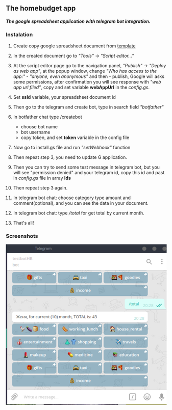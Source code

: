 <h2>The homebudget app</h2>

<h5>The google spreadsheet application with telegram bot integration.</h5>

<h3>Instalation</h5>

 1. Create copy google spreadsheet document from [template](https://goo.gl/48ymYK)
 2. In the created document go to *"Tools"* -> *"Script editor..."*
 3. At the script editor page go to the navigation panel, *"Publish"* -> *"Deploy as web app"*,
 at the popup window, change *"Who has access to the app:"* - *"anyone, even anonymous"*
 and then - publish, Google will asks some permissions, after confirmation you will 
 see response with *"web app url filed"*, copy and set variable **webAppUrl** in the *config.gs*.
 4. Set **ssId** variable, your spreadsheet document id
 
 5. Then go to the telegram and create bot, type in search field *"botfather"*
 6. In botfather chat type /createbot
    - choose bot name
    - bot username
    - copy token, and set **token** variable in the config file
    
 7. Now go to install.gs file and run *"setWebhook"* function
 8. Then repeat step 3, you need to update G application.
 
 9. Then you can try to send some test message in telegram bot, 
 but you will see "permission denied" and your telegram id, copy this id and past in *config.gs* 
 file in array **Ids**
 10. Then repeat step 3 again.
 
 11. In telegram bot chat: choose category type amount and comment(optional), and you can see the data in your document.
 12. In telegram bot chat: type */total* for get total by current month.
 13. That's all!
 
 <h3>Screenshots</h3>
 
<img src="images/telegram_1.png"/>
